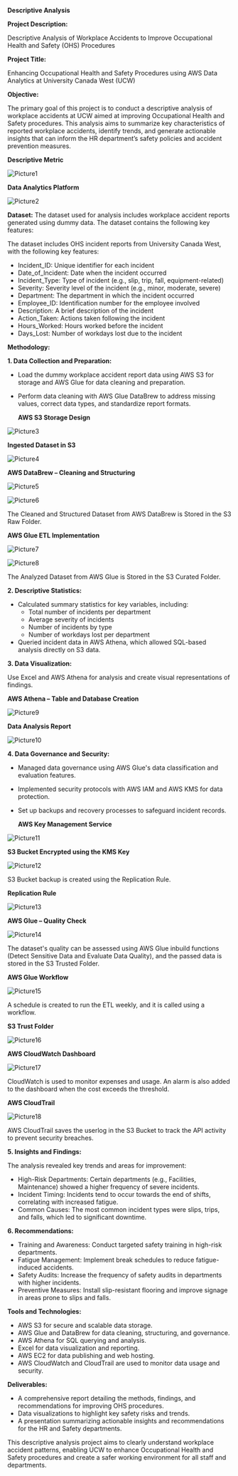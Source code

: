 **Descriptive Analysis**

**Project Description:**

Descriptive Analysis of Workplace Accidents to Improve Occupational Health and Safety (OHS) Procedures

**Project Title:**

Enhancing Occupational Health and Safety Procedures using AWS Data Analytics at University Canada West (UCW)

**Objective:**

The primary goal of this project is to conduct a descriptive analysis of workplace accidents at UCW aimed at improving Occupational Health and Safety procedures. This analysis aims to summarize key characteristics of reported workplace accidents, identify trends, and generate actionable insights that can inform the HR department’s safety policies and accident prevention measures.

  **Descriptive Metric**

 ![Picture1](https://github.com/user-attachments/assets/d7394010-e6d6-4c5d-91d7-fdd6cd9c3ce9)

  **Data Analytics Platform**
 
![Picture2](https://github.com/user-attachments/assets/bde766c5-913f-4b46-83a2-b33cb86ced21)

**Dataset:**
The dataset used for analysis includes workplace accident reports generated using dummy data. The dataset contains the following key features:

The dataset includes OHS incident reports from University Canada West, with the following key features:

- Incident_ID: Unique identifier for each incident
- Date_of_Incident: Date when the incident occurred
- Incident_Type: Type of incident (e.g., slip, trip, fall, equipment-related)
- Severity: Severity level of the incident (e.g., minor, moderate, severe)
- Department: The department in which the incident occurred
- Employee_ID: Identification number for the employee involved
- Description: A brief description of the incident
- Action_Taken: Actions taken following the incident
- Hours_Worked: Hours worked before the incident
- Days_Lost: Number of workdays lost due to the incident
  
**Methodology:**

**1.	Data Collection and Preparation:**
- Load the dummy workplace accident report data using AWS S3 for storage and AWS Glue for data cleaning and preparation.
- Perform data cleaning with AWS Glue DataBrew to address missing values, correct data types, and standardize report formats.

  **AWS S3 Storage Design**

![Picture3](https://github.com/user-attachments/assets/e5d9257d-8645-48e8-aa8f-529dc064f559)

  **Ingested Dataset in S3**

 ![Picture4](https://github.com/user-attachments/assets/d3e9de7f-b720-4419-9f5c-f09d199e46b8)
  
  **AWS DataBrew – Cleaning and Structuring**
 
 ![Picture5](https://github.com/user-attachments/assets/0711f20b-9dca-40b9-a0e3-d56145ea8e79)

 ![Picture6](https://github.com/user-attachments/assets/032f0678-d099-4af7-9f69-d00bccc13062)
 
The Cleaned and Structured Dataset from AWS DataBrew is Stored in the S3 Raw Folder.

  **AWS Glue ETL Implementation**
  
 ![Picture7](https://github.com/user-attachments/assets/8f776a6d-7c20-4353-a824-9511c87b924d)

![Picture8](https://github.com/user-attachments/assets/bb3c7b79-58b7-4008-bdd9-7386adfe8cf2)

The Analyzed Dataset from AWS Glue is Stored in the S3 Curated Folder.

**2.	Descriptive Statistics:**

- Calculated summary statistics for key variables, including:
    - Total number of incidents per department
    - Average severity of incidents
    - Number of incidents by type
    - Number of workdays lost per department
- Queried incident data in AWS Athena, which allowed SQL-based analysis directly on S3 data.
  
**3.	Data Visualization:**

Use Excel and AWS Athena for analysis and create visual representations of findings.

  **AWS Athena – Table and Database Creation**

![Picture9](https://github.com/user-attachments/assets/584fde0d-f79c-46f1-9e91-e11fc469b61f)

  **Data Analysis Report**
 
![Picture10](https://github.com/user-attachments/assets/e0c99c7b-1187-4218-a5c0-b637ef5d5fab)

**4.	Data Governance and Security:**

- Managed data governance using AWS Glue's data classification and evaluation features.
- Implemented security protocols with AWS IAM and AWS KMS for data protection.
- Set up backups and recovery processes to safeguard incident records.
  
  **AWS Key Management Service**

 ![Picture11](https://github.com/user-attachments/assets/b1d47b5d-f838-436e-86db-8c9cef92734f)

  **S3 Bucket Encrypted using the KMS Key**

![Picture12](https://github.com/user-attachments/assets/90a8a3d3-09c8-48fe-842f-ecdcf749ec30)

S3 Bucket backup is created using the Replication Rule.

  **Replication Rule**
  
 ![Picture13](https://github.com/user-attachments/assets/d6f8a511-1969-4067-94e1-ab3daa41f707)

  **AWS Glue – Quality Check**

![Picture14](https://github.com/user-attachments/assets/a2d8ec5b-ebcd-4e69-a1f1-43ca208afc1e)

The dataset's quality can be assessed using AWS Glue inbuild functions (Detect Sensitive Data and Evaluate Data Quality), and the passed data is stored in the S3 Trusted Folder.

  **AWS Glue Workflow**

![Picture15](https://github.com/user-attachments/assets/e3b756b7-c425-4a7f-8692-eff83eb3be90)

A schedule is created to run the ETL weekly, and it is called using a workflow.

  **S3 Trust Folder**

![Picture16](https://github.com/user-attachments/assets/4a479632-6f7c-4493-822f-7e4c6fb7cd7c)

  **AWS CloudWatch Dashboard**

![Picture17](https://github.com/user-attachments/assets/8fb16baa-c404-4f23-b82e-11bddb3d0556)

CloudWatch is used to monitor expenses and usage. An alarm is also added to the dashboard when the cost exceeds the threshold.

  **AWS CloudTrail**

![Picture18](https://github.com/user-attachments/assets/05fdcfe1-a1e4-4228-b900-4160557acc3b)

AWS CloudTrail saves the userlog in the S3 Bucket to track the API activity to prevent security breaches.

**5.	Insights and Findings:**

The analysis revealed key trends and areas for improvement:

- High-Risk Departments: Certain departments (e.g., Facilities, Maintenance) showed a higher frequency of severe incidents.
- Incident Timing: Incidents tend to occur towards the end of shifts, correlating with increased fatigue.
- Common Causes: The most common incident types were slips, trips, and falls, which led to significant downtime.
  
**6.	Recommendations:**
- Training and Awareness: Conduct targeted safety training in high-risk departments.
- Fatigue Management: Implement break schedules to reduce fatigue-induced accidents.
- Safety Audits: Increase the frequency of safety audits in departments with higher incidents.
- Preventive Measures: Install slip-resistant flooring and improve signage in areas prone to slips and falls.
  
**Tools and Technologies:**

- AWS S3 for secure and scalable data storage.
- AWS Glue and DataBrew for data cleaning, structuring, and governance.
- AWS Athena for SQL querying and analysis.
- Excel for data visualization and reporting.
- AWS EC2 for data publishing and web hosting.
- AWS CloudWatch and CloudTrail are used to monitor data usage and security.
  
**Deliverables:**

- A comprehensive report detailing the methods, findings, and recommendations for improving OHS procedures.
- Data visualizations to highlight key safety risks and trends.
- A presentation summarizing actionable insights and recommendations for the HR and Safety departments.
  
This descriptive analysis project aims to clearly understand workplace accident patterns, enabling UCW to enhance Occupational Health and Safety procedures and create a safer working environment for all staff and departments.

